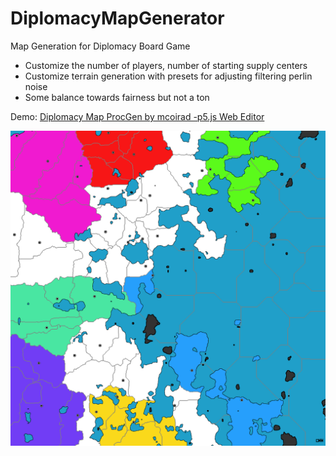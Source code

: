 # DiplomacyMapGenerator

Map Generation for Diplomacy Board Game

* Customize the number of players, number of starting supply centers
* Customize terrain generation with presets for adjusting filtering perlin noise
* Some balance towards fairness but not a ton

Demo: [Diplomacy Map ProcGen by mcoirad -p5.js Web Editor](https://editor.p5js.org/mcoirad/full/om-x0gXQF)


![Randomly Generated Map for Diplomacy Board Game](./example.png)

